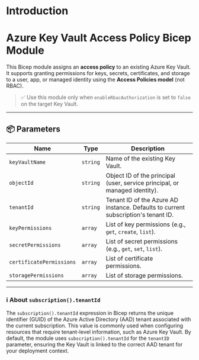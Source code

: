 # Introduction 
# Azure Key Vault Access Policy Bicep Module

This Bicep module assigns an **access policy** to an existing Azure Key Vault. It supports granting permissions for keys, secrets, certificates, and storage to a user, app, or managed identity using the **Access Policies model** (not RBAC).

> ✅ Use this module only when `enableRbacAuthorization` is set to `false` on the target Key Vault.

---

## 📦 Parameters

| Name                    | Type     | Description |
|-------------------------|----------|-------------|
| `keyVaultName`          | `string` | Name of the existing Key Vault. |
| `objectId`              | `string` | Object ID of the principal (user, service principal, or managed identity). |
| `tenantId`              | `string` | Tenant ID of the Azure AD instance. Defaults to current subscription's tenant ID. |
| `keyPermissions`        | `array`  | List of key permissions (e.g., `get`, `create`, `list`). |
| `secretPermissions`     | `array`  | List of secret permissions (e.g., `get`, `set`, `list`). |
| `certificatePermissions`| `array`  | List of certificate permissions. |
| `storagePermissions`    | `array`  | List of storage permissions. |

---

### ℹ️ About `subscription().tenantId`

The `subscription().tenantId` expression in Bicep returns the unique identifier (GUID) of the Azure Active Directory (AAD) tenant associated with the current subscription. This value is commonly used when configuring resources that require tenant-level information, such as Azure Key Vault. By default, the module uses `subscription().tenantId` for the `tenantID` parameter, ensuring the Key Vault is linked to the correct AAD tenant for your deployment context.